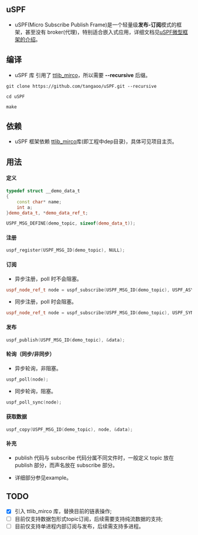 ## uSPF

* uSPF(Micro Subscribe Publish Frame)是一个轻量级**发布-订阅**模式的框架，甚至没有 broker(代理)，特别适合嵌入式应用，详细文档见[uSPF微型框架的介绍](https://tangaoo.github.io/2021/07/05/uSPF/)。

## 编译

* uSPF 库 引用了 [ttlib_mirco](https://github.com/tangaoo/ttlib_micro)，所以需要 **--recursive** 后缀。

```console
git clone https://github.com/tangaoo/uSPF.git --recursive

cd uSPF

make
```

## 依赖

* uSPF 框架依赖 [ttlib_mirco](https://github.com/tangaoo/ttlib_micro)库(即工程中dep目录)，具体可见项目主页。

## 用法

#### 定义 

```c++
typedef struct __demo_data_t
{
    const char* name;
    int a;
}demo_data_t, *demo_data_ref_t;

USPF_MSG_DEFINE(demo_topic, sizeof(demo_data_t));
```

#### 注册

```c++
uspf_register(USPF_MSG_ID(demo_topic), NULL);
```

#### 订阅

* 异步注册，poll 时不会阻塞。

```c++
uspf_node_ref_t node = uspf_subscribe(USPF_MSG_ID(demo_topic), USPF_ASYNC, tt_null);
```

* 同步注册，poll 时会阻塞。

```c++
uspf_node_ref_t node = uspf_subscribe(USPF_MSG_ID(demo_topic), USPF_SYNC, tt_null);
```

#### 发布

```c++
uspf_publish(USPF_MSG_ID(demo_topic), &data);
```

#### 轮询（同步/非同步）

* 异步轮询，非阻塞。

```c++
uspf_poll(node);
```

* 同步轮询，阻塞。

```c++
uspf_poll_sync(node);
```

#### 获取数据

```c++
uspf_copy(USPF_MSG_ID(demo_topic), node, &data);
```

#### 补充

* publish 代码与 subscribe 代码分属不同文件时，一般定义 topic 放在 publish 部分，而声名放在 subscribe 部分。

* 详细部分参见example。

## TODO

* [x] 引入 ttlib_mirco 库，替换目前的链表操作;
* [ ] 目前仅支持数据包形式topic订阅，后续需要支持纯流数据的支持;
* [ ] 目前仅支持单进程内部订阅与发布，后续需支持多进程。
